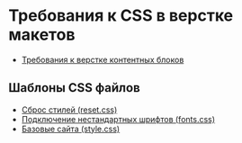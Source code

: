 Требования к CSS в верстке макетов
==============

+ [Требования к верстке контентных блоков](text-block.md)

## Шаблоны CSS файлов

+ [Сброс стилей (reset.css)](css/reset.css)
+ [Подключение нестандартных шрифтов (fonts.css)](css/fonts.css)
+ [Базовые сайта (style.css)](css/style.css)

